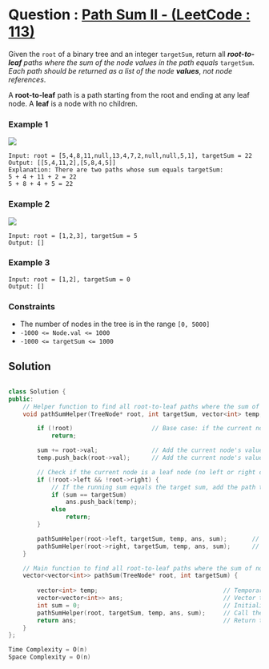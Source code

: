 # Question : [Path Sum II - (LeetCode : 113)](https://leetcode.com/problems/path-sum-ii/description/)

Given the `root` of a binary tree and an integer `targetSum`, return all ***root-to-leaf*** *paths where the sum of the node values in the path equals* `targetSum`. *Each path should be returned as a list of the node* ***values***, *not node references*.

A **root-to-leaf** path is a path starting from the root and ending at any leaf node. A **leaf** is a node with no children.


### Example 1

![](https://assets.leetcode.com/uploads/2021/01/18/pathsumii1.jpg)

```
Input: root = [5,4,8,11,null,13,4,7,2,null,null,5,1], targetSum = 22
Output: [[5,4,11,2],[5,8,4,5]]
Explanation: There are two paths whose sum equals targetSum:
5 + 4 + 11 + 2 = 22
5 + 8 + 4 + 5 = 22
```

### Example 2

![](https://assets.leetcode.com/uploads/2021/01/18/pathsum2.jpg)
```
Input: root = [1,2,3], targetSum = 5
Output: []
```

### Example 3

```
Input: root = [1,2], targetSum = 0
Output: []
```

### Constraints

- The number of nodes in the tree is in the range `[0, 5000]`
- `-1000 <= Node.val <= 1000`
- `-1000 <= targetSum <= 1000`

## Solution

```Cpp

class Solution {
public:
    // Helper function to find all root-to-leaf paths where the sum of node values equals targetSum
    void pathSumHelper(TreeNode* root, int targetSum, vector<int> temp, vector<vector<int>>& ans, int sum) {

        if (!root)                      // Base case: if the current node is NULL, return (no path through NULL)
            return;

        sum += root->val;               // Add the current node's value to the running sum
        temp.push_back(root->val);      // Add the current node's value to the temporary path

        // Check if the current node is a leaf node (no left or right children)
        if (!root->left && !root->right) {
            // If the running sum equals the target sum, add the path to the answer list
            if (sum == targetSum)
                ans.push_back(temp);
            else
                return;
        }

        pathSumHelper(root->left, targetSum, temp, ans, sum);       // Recursively call the function for the left subtree
        pathSumHelper(root->right, targetSum, temp, ans, sum);      // Recursively call the function for the right subtree
    }

    // Main function to find all root-to-leaf paths where the sum of node values equals targetSum
    vector<vector<int>> pathSum(TreeNode* root, int targetSum) {
        
        vector<int> temp;                                   // Temporary vector to store the current path
        vector<vector<int>> ans;                            // Vector to store all valid paths
        int sum = 0;                                        // Initialize the running sum to 0
        pathSumHelper(root, targetSum, temp, ans, sum);     // Call the helper function to start the process
        return ans;                                         // Return the list of valid paths
    }
};

Time Complexity = O(n)
Space Complexity = O(n)
```